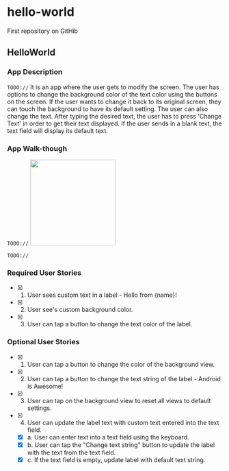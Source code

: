 # hello-world
First repository on GitHib

## HelloWorld

### App Description
`TODO://` It is an app where the user gets to modify the screen. The user has options to change the background color of the text color using the buttons on the screen. If the user wants to change it back to its original screen, they can touch the background to have its default setting. The user can also change the text. After typing the desired text, the user has to press 'Change Text' in order to get their text displayed. If the user sends in a blank text, the text field will display its default text.

### App Walk-though
`TODO://` 
<img src="https://user-images.githubusercontent.com/44420206/71424887-60bbf980-265c-11ea-9581-0e1ede9e354f.gif" width=200><br>

`TODO://` 
### Required User Stories
- [x] 1. User sees custom text in a label - Hello from {name}!
- [x] 2. User see's custom background color.
- [x] 3. User can tap a button to change the text color of the label.

### Optional User Stories
- [x] 1. User can tap a button to change the color of the background view.  
- [x] 2. User can tap a button to change the text string of the label - Android is Awesome!  
- [x] 3. User can tap on the background view to reset all views to default settings.  
- [x] 4. User can update the label text with custom text entered into the text field.  
   - [x] a. User can enter text into a text field using the keyboard.  
   - [x] b. User can tap the "Change text string" button to update the label with the text from the text field.  
   - [x] c. If the text field is empty, update label with default text string.
